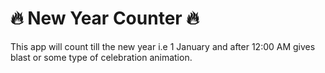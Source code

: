 # 🔥 New Year Counter 🔥

This app will count till the new year i.e 1 January and after 12:00 AM gives blast or some type of celebration animation.
